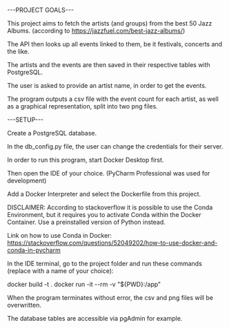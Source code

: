 ---PROJECT GOALS---

This project aims to fetch the artists (and groups) from the best 50 Jazz Albums.
(according to https://jazzfuel.com/best-jazz-albums/)

The API then looks up all events linked to them, be it festivals, concerts and the like.

The artists and the events are then saved in their respective tables with PostgreSQL.

The user is asked to provide an artist name, in order to get the events.

The program outputs a csv file with the event count for each artist, as well as a graphical representation,
split into two png files.

---SETUP---

Create a PostgreSQL database.

In the db_config.py file, the user can change the credentials for their server.

In order to run this program, start Docker Desktop first.

Then open the IDE of your choice. (PyCharm Professional was used for development)

Add a Docker Interpreter and select the Dockerfile from this project.

DISCLAIMER: According to stackoverflow it is possible to use the Conda Environment,
but it requires you to activate Conda within the Docker Container.
Use a preinstalled version of Python instead.

Link on how to use Conda in Docker: https://stackoverflow.com/questions/52049202/how-to-use-docker-and-conda-in-pycharm

In the IDE terminal, go to the project folder and run these commands
(replace <imagename> with a name of your choice):

docker build -t <imagename> .
docker run -it --rm -v "${PWD}:/app" <imagename>

When the program terminates without error, the csv and png files will be overwritten.

The database tables are accessible via pgAdmin for example.